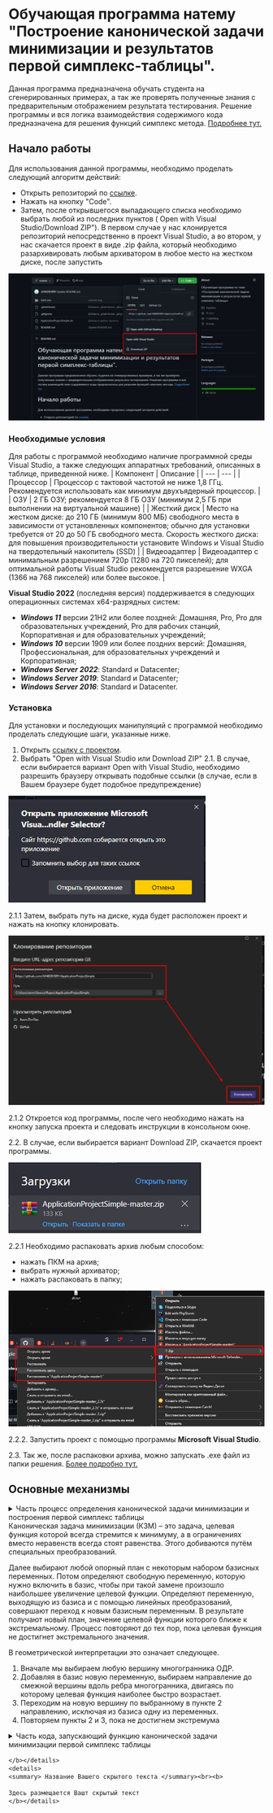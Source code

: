 # Обучающая программа натему "Построение канонической задачи минимизации и результатов первой симплекс-таблицы".
Данная программа предназначена обучать студента на сгенерированных примерах, а так же проверять полученные знания с предварительным отображением результата тестирования. Решение программы и вся логика взаимодействия содержимого кода предназначена для решения функций симплекс метода. [Подробнее тут.](https://habr.com/ru/post/474286/)
## Начало работы
Для использования данной программы, необходимо проделать следующий алгоритм действий:
* Открыть репозиторий по [ссылке](https://github.com/JUNEDEVERY/ApplicationProjectSimple).
* Нажать на кнопку "Code".
* Затем, после открывшегося выпадающего списка необходимо выбрать любой из последних пунктов ( Open with Visual Studio/Download ZIP"). В первом случае у нас клонируется репозиторий непосредственно в проект Visual Studio, а во втором, у нас скачается проект в виде .zip файла, который необходимо разархивировать любым архиватором в любое место на жестком диске, после запустить
      
![logo](https://github.com/JUNEDEVERY/ApplicationProjectSimple/blob/master/EditCode/Resources/imgDownloads.png)
     
### Необходимые условия
Для работы с программой необходимо наличие программной среды Visual Studio, а также следующих аппаратных требований, описанных в таблице, приведенной ниже.
| Компонент | Описание |
| --- | --- |
| Процессор | Процессор с тактовой частотой не ниже 1,8 ГГц. Рекомендуется использовать как минимум двухъядерный процессор. |
| ОЗУ | 2 ГБ ОЗУ; рекомендуется 8 ГБ ОЗУ (минимум 2,5 ГБ при выполнении на виртуальной машине) |
| Жесткий диск | Место на жестком диске: до 210 ГБ (минимум 800 МБ) свободного места в зависимости от установленных компонентов; обычно для установки требуется от 20 до 50 ГБ свободного места. Скорость жесткого диска: для повышения производительности установите Windows и Visual Studio на твердотельный накопитель (SSD) |
| Видеоадаптер | Видеоадаптер с минимальным разрешением 720p (1280 на 720 пикселей); для оптимальной работы Visual Studio рекомендуется разрешение WXGA (1366 на 768 пикселей) или более высокое. |

**Visual Studio 2022** (последняя версия) поддерживается в следующих операционных системах x64-разрядных систем:
+ ***Windows 11*** версии 21H2 или более поздней: Домашняя, Pro, Pro для образовательных учреждений, Pro для рабочих станций, Корпоративная и для образовательных учреждений;
+ ***Windows 10*** версии 1909 или более поздних версий: Домашняя, Профессиональная, для образовательных учреждений и Корпоративная;
+ ***Windows Server 2022***: Standard и Datacenter;
+ ***Windows Server 2019***: Standard и Datacenter;
+ ***Windows Server 2016***: Standard и Datacenter.
### Установка
Для установки и последующих манипуляций с программой необходимо проделать следующие шаги, указанные ниже.
1. Открыть [ссылку с проектом](https://github.com/JUNEDEVERY/ApplicationProjectSimple).
2. Выбрать "Open with Visual Studio или Download ZIP"
2.1. В случае, если выбирается вариант Open with Visual Studio, необходимо разрешить браузеру открывать подобные ссылки (в случае, если в Вашем браузере будет подобное предупреждение)

![logo](https://github.com/JUNEDEVERY/ApplicationProjectSimple/blob/master/EditCode/Resources/first.png)

2.1.1 Затем, выбрать путь на диске, куда будет расположен проект и нажать на кнопку клонировать. 

![logo](https://github.com/JUNEDEVERY/ApplicationProjectSimple/blob/master/EditCode/Resources/second.png)

2.1.2 Откроется код программы, после чего необходимо нажать на кнопку запуска проекта и следовать инструкции в консольном окне. 

2.2. В случае, если выбирается вариант Download ZIP, скачается проект программы.

![logo](https://github.com/JUNEDEVERY/ApplicationProjectSimple/blob/master/EditCode/Resources/third.png)

2.2.1 Необходимо распаковать архив любым способом:
   * нажать ПКМ на архив;
   * выбрать нужный архиватор;
   * нажать распаковать в папку;
   
![logo](https://github.com/JUNEDEVERY/ApplicationProjectSimple/blob/master/EditCode/Resources/four.png)

2.2.2. Запустить проект с помощью программы **Microsoft Visual Studio**.

2.3. Так же, после распаковки архива, можно запускать .exe файл из папки решения. [Более подробно тут.](https://www.youtube.com/watch?v=iIer4g23Bqk)

## Основные механизмы

</b></details>
<details>
<summary>Часть процесс определения канонической задачи минимизации и построения первой симплекс таблицы </summary><br><b>

````C#
   public static void GenerateModelwithStable(int[,] numberOfResources, int[] targetFunction, int[] reserveResource)
        {
            Console.WriteLine("Для вас представлена математическая модель\n");
            Console.Write("F = "); //Формирование целевой функции из введенных данных
            for (int i = 0; i < targetFunction.Length; i++)
            {
                Console.Write($"{targetFunction[i]}x{i + 1} ");
                if (i != targetFunction.Length - 1) // i - индекса x.
                                                    // если индекса икса не равен длине введенных коэффициентов функции, в которой вычли -1
                                                    // условно говоря, осуществляется проверка на последний х
                                                    // если икс последний ставим ему +макс
                {
                    Console.Write("+ ");
                }
                else
                {
                    Console.Write("-> max");
                }

            }
            Console.WriteLine();
            for (int i = 0; i < numberOfResources.GetLength(0); i++) // 0 строки
            {
                for (int j = 0; j < numberOfResources.GetLength(1); j++) // 1 - столбцы
                {

                    Console.Write($"{numberOfResources[i, j]}x{j + 1} "); // т.к индекс массива с нуля. мы ставим +1 для того чтобы в уравнении начинать не с х0, а с х1
                    /// добавлены фигурные скобки (требование использовать конструкию if с фигурными скобками)
                    if (j != numberOfResources.GetLength(1) - 1) // j - индекс икса помощь от андрея с обьясниненим в painte                                              
                    {
                        Console.Write("+ ");
                    }
                    /// добавлены фигурные скобки (требование использовать конструкию if с фигурными скобками)
                    else
                    {
                        Console.WriteLine($"<= {reserveResource[i]}");
                    }
                }

            }
            for (int i = 0; i < targetFunction.Length; i++) // цикл который идет до длины целевой функции, от которой вычли -1.
                                                            // т.к если мы не вычтем -1, то он продолжит ставить индексы к иксу. т.к у нас всего х1 и х2, нам необходимо поставить -1, дабы он не начал ставить х3.
            {
                Console.Write($"x{i + 1}"); // вывод строки с граничными условиями
                /// добавлены фигурные скобки (требование использовать конструкию if с фигурными скобками)
                if (i != targetFunction.Length - 1)
                {
                    Console.Write(", ");
                }
                /// добавлены фигурные скобки (требование использовать конструкию if с фигурными скобками)
                else
                {
                    Console.Write(" >=0; ");
                }

            }

            Console.Write("\n\nF` = -(");
            for (int i = 0; i < targetFunction.Length; i++)
            {
                Console.Write($"{targetFunction[i]}x{i + 1}");
                /// добавлены фигурные скобки (требование использовать конструкию if с фигурными скобками)
                if (i != targetFunction.Length - 1) // i - индекса x
                                                    // аналогичная проверка что и выше
                {
                    Console.Write(" + ");
                }
                /// добавлены фигурные скобки (требование использовать конструкию if с фигурными скобками)
                else
                {
                    Console.Write(") -> min");
                }

            }
            Console.WriteLine();
            /// изменено название перменной
            int dummyVariable = numberOfResources.GetLength(1) + 1; // индекс фиктивной переменной с количеством столбцов
            for (int i = 0; i < numberOfResources.GetLength(0); i++)
            {
                for (int j = 0; j < numberOfResources.GetLength(1); j++)
                {
                    Console.Write($"{numberOfResources[i, j]}x{j + 1}");
                    /// добавлены фигурные скобки (требование использовать конструкию if с фигурными скобками)
                    if (j != numberOfResources.GetLength(1) - 1) // j - индекс икса
                    {
                        Console.Write(" + ");
                    }
                    /// добавлены фигурные скобки (требование использовать конструкию if с фигурными скобками)
                    else
                    {
                        Console.WriteLine($" + x{dummyVariable} = {reserveResource[i]}");
                        // для того, чтобы в каждой строке прибавлялся индекс фиктивной переменной +1
                        dummyVariable = 1 + dummyVariable; // тоже попросить андрея в paint
                    }
                }
            }
            for (int i = 0; i <= targetFunction.Length - 1; i++) // аналогичный цикл с условием выше
            {
                Console.Write($"x{i + 1}"); // вывод строки с граничными условиями
                /// добавлены фигурные скобки (требование использовать конструкию if с фигурными скобками)
                if (i != targetFunction.Length - 1)
                {
                    Console.Write(", ");
                }
                else
                {
                    Console.Write(" >=0; ");
                }
            }
            for (int i = numberOfResources.GetLength(1) + 1; i < reserveResource.Length + numberOfResources.GetLength(1) + 1; i++)
            // т.к у нас всего х1 и х2, нам необходимо начать цикл со следующего - т.е х3
            //цикл продолжаем до последнего х

            {
                Console.Write($"x{i}"); // вывод строки с граничными условиями
                /// добавлены фигурные скобки (требование использовать конструкию if с фигурными скобками)
                if (i != reserveResource.Length + numberOfResources.GetLength(1))
                {
                    Console.Write(", ");
                }
                else
                {
                    Console.Write(" - любое");
                }
            }
            // Этап формирования таблицы
            Console.WriteLine();
            double[,] table1 = new double[reserveResource.Length + 1, numberOfResources.GetLength(1) + numberOfResources.GetLength(0) + 1];
            // количество строк зависит от запаса ( видов ресурсов) +1 для получения строки оценок
            // kolresnaedproduc.GetLength(1) - первый 2 столбца зависят от количества видов продукции (p1 и p2)
            // kolresnaedproduc.GetLength(0) - следующие три столбца для фиктивных переменных. они формируются от количества видов ресурсов
            // сколько строк столько и столбцов с фиктивными переменными
            // +1 добавление столбца запаса ресурсов

            for (int i = 0; i < numberOfResources.GetLength(0); i++)
            {
                for (int j = 0; j < numberOfResources.GetLength(1); j++)
                {
                    table1[i, j] = numberOfResources[i, j];
                    // приравниваем значения первых двух столбцов
                }
            }
            for (int i = 0; i < targetFunction.Length; i++) // заполнение строки оценок
            {
                table1[table1.GetLength(0) - 1, i] = targetFunction[i];
            }

            for (int i = 0; i < reserveResource.Length; i++)
            {
                table1[i, table1.GetLength(1) - 1] = reserveResource[i];
            }
            for (int i = 0; i < table1.GetLength(0) - 1; i++)
            {
                // цикл по i берет все кроме последней строки оценок
                for (int j = numberOfResources.GetLength(1); j < numberOfResources.GetLength(0) * 2 - 1; j++)
                {
                    if (i == j - numberOfResources.GetLength(1)) table1[i, j] = 1;
                }
            }
            Console.WriteLine();
            for (int i = 0; i < table1.GetLength(0); i++)
            {
                for (int j = 0; j < table1.GetLength(1); j++)
                {
                    Console.Write(table1[i, j] + " ");
                }
                Console.WriteLine();
            }
            // Вывод промежуточных результатов
            Console.WriteLine("\nПромежуточные результаты");
            Console.WriteLine($"F`={table1[table1.GetLength(0) - 1, table1.GetLength(1) - 1]}");
            Console.WriteLine($"F={Math.Abs(table1[table1.GetLength(0) - 1, table1.GetLength(1) - 1])}");
            for (int d = 0; d < targetFunction.Length; d++)
            {
                Console.WriteLine($"x{d + 1} = 0");
            }
            for (int i = 0; i < numberOfResources.GetLength(0); i++)
            {
                Console.WriteLine($"x{numberOfResources.GetLength(1) + 1 + i} = {reserveResource[i]} ");
            }

        }
````
                                                               
</b></details>
Каноническая задача минимизации (КЗМ) – это задача, целевая функция которой всегда стремится к минимуму, а в ограничениях вместо неравенств всегда стоят равенства. Этого добиваются путём специальных преобразований.
      
Далее выбирают любой опорный план с некоторым набором базисных переменных. Потом определяют свободную переменную, которую нужно включить в базис, чтобы при такой замене произошло наибольшее увеличение целевой функции. Определяют переменную, выходящую из базиса и с помощью линейных преобразований, совершают переход к новым базисным переменным. В результате получают новый план, значение целевой функции которого ближе к экстремальному. Процесс повторяют до тех пор, пока целевая функция не достигнет экстремального значения.
      
В геометрической интерпретации это означает следующее.
1. Вначале мы выбираем любую вершину многогранника ОДР.
2. Добавляя в базис новую переменную, выбираем направление до смежной вершины вдоль ребра многогранника, двигаясь по которому целевая функция наиболее быстро возрастает.
3. Переходим на новую вершину по выбранному в пункте 2 направлению, исключая из базиса одну из переменных.
4. Повторяем пункты 2 и 3, пока не достигнем экстремума

</b></details>
<details>
<summary> Часть кода, запускающий функцию канонической задачи минимизации первой симплекс таблицы </summary><br><b>
````C#
switch (changeVariable)
                {
                    case 1: /// убран закомментированый участок кода, который не используется
                            /// изменены названия трех переменных. выдал друго тип массиву. double кушает больше ОЗУ
                        int[,] numberOfResources = new int[,] { { 6, 6 }, { 4, 2 }, { 4, 8 } }; // двумерный массив для хранения двух столбцов. она же - матрица
                        int[] targetFunction = new int[] { 12, 15 }; // одномерный массив для хранения данных целевой функции
                        int[] stockOfProducts = new int[] { 36, 20, 40 }; // одномерный массив для храненый данных о запасе ресурсов
                        Console.Write("F = "); // Формирование целевой функции из введенных данных
                        for (int i = 0; i < targetFunction.Length; i++)
                        {
                            Console.Write($"{targetFunction[i]}x{i + 1} ");
                            if (i != targetFunction.Length - 1) // i - индекса x.
                                                                // если индекса икса не равен длине введенных коэффициентов функции, в которой вычли -1
                                                                // условно говоря, осуществляется проверка на последний х
                                                                // если икс последний ставим ему +макс
                            {
                                Console.Write("+ ");
                            }
                            else
                            {
                                Console.Write("-> max");
                            }
                        }
                        Console.WriteLine();
                        for (int i = 0; i < numberOfResources.GetLength(0); i++) // 0 строки
                        {
                            for (int j = 0; j < numberOfResources.GetLength(1); j++) // 1 - столбцы
                            {
                                Console.Write($"{numberOfResources[i, j]}x{j + 1} "); // т.к индекс массива с нуля. мы ставим +1 для того чтобы в уравнении начинать не с х0, а с х1

                                if (j != numberOfResources.GetLength(1) - 1) // j - индекс икса помощь от андрея с обьясниненим в painte                                           
                                {
                                    Console.Write("+ ");
                                }
                                else
                                {
                                    Console.WriteLine($"<= {stockOfProducts[i]}");

                                }
                            }
                        }
                        for (int i = 0; i < targetFunction.Length; i++) // цикл который идет до длины целевой функции, от которой вычли -1.

                        {
                            Console.Write($"x{i + 1}"); // вывод строки с граничными условиями
                            if (i != targetFunction.Length - 1)
                            {
                                Console.Write(", ");
                            }
                            else Console.Write(" >=0; ");
                            // цикл без i <= function.Length -1 позволяет добавлять х1,х2 и х3 взависимости от того, сколько указано значений в переменной function(целевая функция)
                            //Console.Write($"x{i + 1} >= 0 "); // вывод строки с граничными условиями
                        }
                        // Построение канонической задачи минимизации
                        Console.Write("\n\nF` = -(");
                        for (int i = 0; i < targetFunction.Length; i++)
                        {
                            Console.Write($"{targetFunction[i]}x{i + 1}");
                            if (i != targetFunction.Length - 1) // i - индекса x
                                                                // аналогичная проверка что и выше
                            {
                                Console.Write(" + ");
                            }
                            else
                            {
                                Console.Write(") -> min");
                            }

                        }
                        Console.WriteLine();
                        /// измненено название переменной
                        int dummyVariable = numberOfResources.GetLength(1) + 1; // индекс фиктивной переменной с количеством столбцов
                                                                                // для создания фиктивной переменной нам необходимо получить индекс последней переменной и к ней прибавить +1
                        for (int i = 0; i < numberOfResources.GetLength(0); i++)
                        {
                            for (int j = 0; j < numberOfResources.GetLength(1); j++)
                            {
                                Console.Write($"{numberOfResources[i, j]}x{j + 1}");
                                /// добавлены фигурные скобки (требование использовать конструкию if с фигурными скобками)
                                if (j != numberOfResources.GetLength(1) - 1) // j - индекс икса
                                {
                                    Console.Write(" + ");
                                }
                                /// добавлены фигурные скобки (требование использовать конструкию if с фигурными скобками)
                                else
                                {
                                    Console.WriteLine($" + x{dummyVariable} = {stockOfProducts[i]}");
                                    // для того, чтобы в каждой строке прибавлялся индекс фиктивной переменной +1
                                    dummyVariable = 1 + dummyVariable;
                                }
                            }

                        }
                        for (int i = 0; i <= targetFunction.Length - 1; i++) // аналогичный цикл с условием выше
                        {
                            /// добавлены фигурные скобки (требование использовать конструкию if с фигурными скобками)
                            Console.Write($"x{i + 1}"); // вывод строки с граничными условиями
                            if (i != targetFunction.Length - 1)
                            {
                                Console.Write(", ");
                            }
                            else
                            {
                                Console.Write(" >=0; ");
                            }
                        }

                        for (int i = numberOfResources.GetLength(1) + 1; i < stockOfProducts.Length + numberOfResources.GetLength(1) + 1; i++)
                        // т.к у нас всего х1 и х2, нам необходимо начать цикл со следующего - т.е х3
                        //цикл продолжаем до последнего х
                        {
                            Console.Write($"x{i}"); // вывод строки с граничными условиями
                            /// добавлены фигурные скобки (требование использовать конструкию if с фигурными скобками)
                            if (i != stockOfProducts.Length + numberOfResources.GetLength(1))
                            {
                                Console.Write(", ");
                            }
                            else
                            {
                                Console.Write(" - любое");
                            }

                        }
                        // Этап формирования таблицы
                        Console.WriteLine();
                        double[,] table = new double[stockOfProducts.Length + 1, numberOfResources.GetLength(1) + numberOfResources.GetLength(0) + 1];
                        // количество строк зависит от запаса ( видов ресурсов) +1 для получения строки оценок
                        for (int i = 0; i < numberOfResources.GetLength(0); i++)
                        {

                            for (int j = 0; j < numberOfResources.GetLength(1); j++)
                            {
                                table[i, j] = numberOfResources[i, j];
                                // приравниваем значения первых двух столбцов
                            }

                        }
                        for (int i = 0; i < targetFunction.Length; i++) // заполнение строки оценок
                        {
                            table[table.GetLength(0) - 1, i] = targetFunction[i];
                        }

                        for (int i = 0; i < stockOfProducts.Length; i++)
                        {

                            table[i, table.GetLength(1) - 1] = stockOfProducts[i];

                        }
                        for (int i = 0; i < table.GetLength(0) - 1; i++)
                        {
                            // цикл по i берет все кроме последней строки оценок
                            for (int j = numberOfResources.GetLength(1); j < numberOfResources.GetLength(0) * 2 - 1; j++)
                            {
                                /// добавлены фигурные скобки (требование использовать конструкию if с фигурными скобками)
                                if (i == j - numberOfResources.GetLength(1))
                                {
                                    table[i, j] = 1;
                                }

                            }
                            // цикл по j

                        }
                        Console.WriteLine();
                        for (int i = 0; i < table.GetLength(0); i++)
                        {

                            for (int j = 0; j < table.GetLength(1); j++)
                            {
                                Console.Write(table[i, j] + " ");

                            }
                            Console.WriteLine();
                        }
                        // Вывод промежуточных результатов
                        Console.WriteLine("\nПромежуточные результаты");
                        Console.WriteLine($"F`={table[table.GetLength(0) - 1, table.GetLength(1) - 1]}");
                        Console.WriteLine($"F={Math.Abs(table[table.GetLength(0) - 1, table.GetLength(1) - 1])}");
                        for (int d = 0; d < targetFunction.Length; d++)
                        {
                            Console.WriteLine($"x{d + 1} = 0");
                        }
                        for (int i = 0; i < numberOfResources.GetLength(0); i++)
                        {
                            Console.WriteLine($"x{numberOfResources.GetLength(1) + 1 + i} = {stockOfProducts[i]} ");
                        }
                        break;
</b></details>      
````
</b></details>
<details>
<summary> Название Вашего скрытого текста </summary><br><b>

Здесь размещается Вашт скрытый текст
</b></details>
